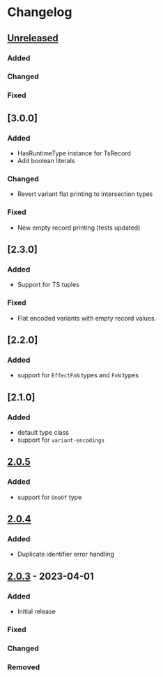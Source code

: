 # Changelog


## [Unreleased]

### Added

### Changed

### Fixed


## [3.0.0]

### Added
  - HasRuntimeType instance for TsRecord
  - Add boolean literals

### Changed
  - Revert variant flat printing to intersection types

### Fixed
  - New empty record printing (tests updated)


## [2.3.0]

### Added

- Support for TS tuples

### Fixed

- Flat encoded variants with empty record values. 

## [2.2.0]

### Added

- support for `EffectFnN` types and `FnN` types

## [2.1.0]

### Added

- default type class
- support for `variant-encodings`

## [2.0.5]

### Added

- support for `OneOf` type

## [2.0.4]

### Added

- Duplicate identifier error handling

## [2.0.3] - 2023-04-01

### Added

- Initial release

### Fixed

### Changed

### Removed

[unreleased]: https://github.com/thought2/purescript-ts-bridge/compare/v2.0.5...HEAD
[2.0.5]: https://github.com/thought2/purescript-ts-bridge/compare/v2.0.4...v2.0.5
[2.0.4]: https://github.com/thought2/purescript-ts-bridge/compare/v2.0.3...v2.0.4
[2.0.3]: https://github.com/thought2/purescript-ts-bridge/releases/tag/v2.0.3
